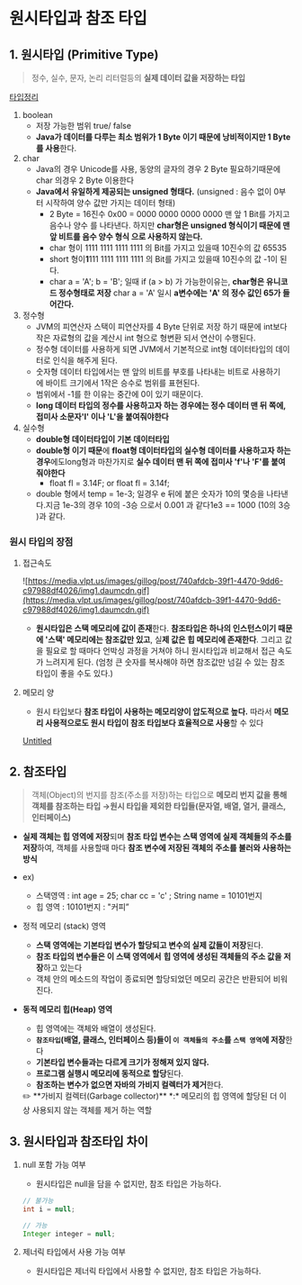 # 원시타입과 참조 타입

## 1. 원시타입 (Primitive Type)

> 정수, 실수, 문자, 논리 리터럴등의 **실제 데이터 값을 저장하는 타입**

[타입정리](https://www.notion.so/775076141df143f79d97569c82f02f0c)
1. boolean 
    - 저장 가능한 범위 true/ false
    - **Java가 데이터를 다루는 최소 범위가 1 Byte 이기 때문에 낭비적이지만 1 Byte를 사용**한다.
2. char
    - Java의 경우 Unicode를 사용, 동양의 글자의 경우 2 Byte 필요하기때문에 char 의경우 2 Byte 이용한다
    - **Java에서 유일하게 제공되는 unsigned 형태다.** (unsigned : 음수 없이 0부터 시작하여 양수 값만 가지는 데이터 형태)
        - 2 Byte = 16진수 0x00 = 0000 0000 0000 0000 맨 앞 1 Bit를 가지고 음수나 양수 를 나타낸다. 하지만 **char형은 unsigned 형식이기 때문에 맨 앞 비트를 음수 양수 형식 으로 사용하지 않는다.**
        - char 형이 1111 1111 1111 1111 의 Bit를 가지고 있을때 10진수의 값 65535
        - short 형이**1**111 1111 1111 1111 의 Bit를 가지고 있을때 10진수의 값 -1이 된다.
        - char a = 'A'; b = 'B'; 일때 if (a > b) 가 가능한이유는, **char형은 유니코드 정수형태로 저장** char a = 'A' 일시 **a변수에는 'A' 의 정수 값인 65가 들어간다.**
3. 정수형 
    - JVM의 피연산자 스택이 피연산자를 4 Byte 단위로 저장 하기 때문에 int보다 작은 자료형의 값을 계산시 int 형으로 형변환 되서 연산이 수행된다.
    - 정수형 데이터를 사용하게 되면 JVM에서 기본적으로 int형 데이터타입의 데이터로 인식을 해주게 된다.
    - 숫자형 데이터 타입에서는 맨 앞의 비트를 부호를 나타내는 비트로 사용하기에 바이트 크기에서 1작은 승수로 범위를 표현된다.
    - 범위에서 -1를 한 이유는 중간에 0이 있기 때문이다.
    - **long 데이터 타입의 정수를 사용하고자 하는 경우에는 정수 데이터 맨 뒤 쪽에, 접미사 소문자'l' 이나 'L'을 붙여줘야한다**
4. 실수형 
    - **double형 데이터타입이 기본 데이터타입**
    - **double형 이기 때문**에 **float형 데이터타입의 실수형 데이터를 사용하고자 하는 경우**에도long형과 마찬가지로 **실수 데이터 맨 뒤 쪽에 접미사 'f'나 'F'를 붙여줘야한다**
        - float fl = 3.14F; or float fl = 3.14f;
    - double 형에서 temp = 1e-3; 일경우 e 뒤에 붙은 숫자가 10의 몇승을 나타낸다.지금 1e-3의 경우 10의 -3승 으로서 0.001 과 같다1e3 == 1000 (10의 3승 )과 같다.

### 원시 타입의 장점

1. 접근속도 
    
    ![https://media.vlpt.us/images/gillog/post/740afdcb-39f1-4470-9dd6-c97988df4026/img1.daumcdn.gif](https://media.vlpt.us/images/gillog/post/740afdcb-39f1-4470-9dd6-c97988df4026/img1.daumcdn.gif)
    
    - **원시타입은 스택 메모리에 값이 존재**한다. **참조타입은 하나의 인스턴스이기 때문에 '스택' 메모리에는 참조값만 있고**, 실**제 값은 힙 메모리에 존재한다**. 그리고 값을 필요로 할 때마다 언박싱 과정을 거쳐야 하니 원시타입과 비교해서 접근 속도가 느려지게 된다. (엄청 큰 숫자를 복사해야 하면 참조값만 넘길 수 있는 참조 타입이 좋을 수도 있다.)
2. 메모리 양 
    - 원시 타입보다 **참조 타입이 사용하는 메모리양이 압도적으로 높다.** 따라서 **메모리 사용적으로도 원시 타입이 참조 타입보다 효율적으로 사용**할 수 있다
    
    [Untitled](https://www.notion.so/ed22209c00254ed9896984e6c1069e45)
    

## 2. 참조타입

> 객체(Object)의 번지를 참조(주소를 저장)하는 타입으로 **메모리 번지 값을 통해 객체를 참조하는 타입 →원시 타입을 제외한 타입들(문자열, 배열, 열거, 클래스, 인터페이스)**
> 

- **실제 객체는 힙 영역에 저장**되며 **참조 타입 변수는 스택 영역에 실제 객체들의 주소를 저장**하여, 객체를 사용할때 마다 **참조 변수에 저장된 객체의 주소를 불러와 사용하는 방식**
- ex)
    - 스택영역 : int age = 25; char cc = 'c' ; String name = 10101번지
    - 힙 영역 : 10101번지 : "커피”
- 정적 메모리 (stack) 영역
    - **스택 영역에는 기본타입 변수가 할당되고 변수의 실제 값들이 저장**된다.
    - **참조 타입의 변수들은 이 스택 영역에서** **힙 영역에 생성된 객체들의** **주소 값을 저장**하고 있는다
    - 객체 안의 메소드의 작업이 종료되면 할당되었던 메모리 공간은 반환되어 비워진다.
- **동적 메모리 힙(Heap) 영역**
    - 힙 영역에는 객체와 배열이 생성된다.
    - **`참조타입`(배열, 클래스, 인터페이스 등)들이 `이 객체들의 주소`를 `스택 영역`에 저장**한다
    - **기본타입 변수들과는 다르게 크기가 정해져 있지 않다.**
    - **프로그램 실행시 메모리에 동적으로 할당**된다.
    - **참조하는 변수가 없으면 자바의 가비지 컬렉터가 제거**한다.
    
    <aside>
    ✏️ **가비지 컬렉터(Garbage collector)** *:* 메모리의 힙 영역에 할당된 더 이상 사용되지 않는 객체를 제거 하는 역할
    
    </aside>
    

## 3. 원시타입과 참조타입 차이

1. null 포함 가능 여부 
    - 원시타입은 null을 담을 수 없지만, 참조 타입은 가능하다.
    
    ```java
    // 불가능
    int i = null;
    
    // 가능
    Integer integer = null;
    ```
    
2. 제너릭 타입에서 사용 가능 여부
    - 원시타입은 제너릭 타입에서 사용할 수 없지만, 참조 타입은 가능하다.
